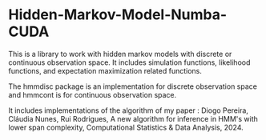 # Hidden-Markov-Model-Numba-CUDA

This is a library to work with hidden markov models with discrete or continuous observation space. 
It includes simulation functions, likelihood functions, and 
expectation maximization related functions.

The hmmdisc package is an implementation for discrete observation space and hmmcont is for continuous observation space.


It includes implementations of the algorithm of my paper :
Diogo Pereira, Cláudia Nunes, Rui Rodrigues, A new algorithm for inference in HMM's with lower span complexity, Computational Statistics & Data Analysis, 2024.
